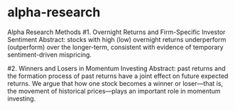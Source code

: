 # alpha-research
Alpha Research Methods
#1. Overnight Returns and Firm-Specific Investor Sentiment
   Abstract: stocks with high (low) overnight returns underperform (outperform) over the longer-term, consistent with evidence of temporary sentiment-driven mispricing.
   
#2. Winners and Losers in Momentum Investing
   Abstract: past returns and the formation process of past returns have a joint effect on future expected returns. We argue that how one stock becomes a winner or loser—that is, the movement of historical prices—plays an important role in momentum investing.
